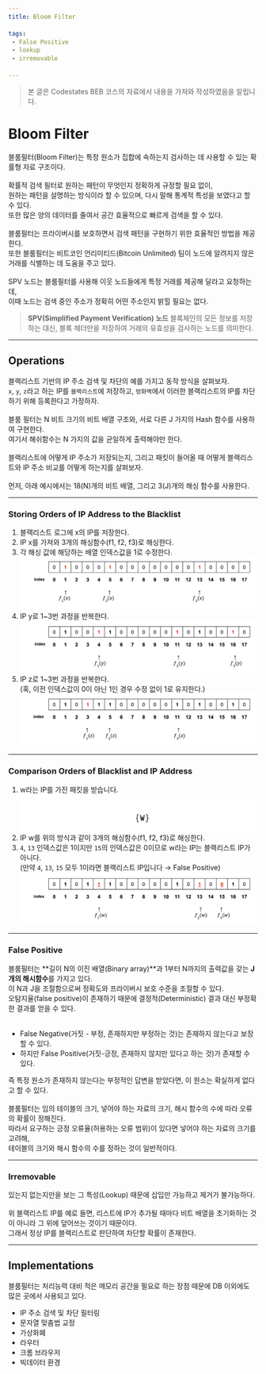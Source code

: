 ```yaml
---
title: Bloom Filter

tags: 
 - False Positive
 - lookup
 - irremovable

---
```


> 본 글은 Codestates BEB 코스의 자료에서 내용을 가져와 작성하였음을 알립니다.  

# Bloom Filter
블룸필터(Bloom Filter)는 특정 원소가 집합에 속하는지 검사하는 데 사용할 수 있는 확률형 자료 구조이다.  
<br>
확률적 검색 필터로 원하는 패턴이 무엇인지 정확하게 규정할 필요 없이,  
원하는 패턴을 설명하는 방식이라 할 수 있으며, 다시 말해 통계적 특성을 보였다고 할 수 있다.  
또한 많은 양의 데이터를 줄여서 공간 효율적으로 빠르게 검색을 할 수 있다.  
<br>
블룸필터는 프라이버시를 보호하면서 검색 패턴을 구현하기 위한 효율적인 방법을 제공한다.  
또한 블룸필터는 비트코인 언리미티드(Bitcoin Unlimited) 팀이 노드에 알려지지 않은 거래를 식별하는 데 도움을 주고 있다.  
<br>
SPV 노드는 블룸필터를 사용해 이웃 노드들에게 특정 거래를 제공해 달라고 요청하는데,  
이때 노드는 검색 중인 주소가 정확히 어떤 주소인지 밝힐 필요는 없다.  

> **SPV(Simplified Payment Verification) 노드**
> 블록체인의 모든 정보를 저장하는 대신, 블록 헤더만을 저장하여 거래의 유효성을 검사하는 노드를 의미한다.  

---

## Operations
블랙리스트 기반의 IP 주소 검색 및 차단의 예를 가지고 동작 방식을 살펴보자.  
`x`, `y`, `z`라고 하는 IP를 `블랙리스트`에 저장하고, `방화벽`에서 이러한 블랙리스트의 IP를 차단하기 위해 등록한다고 가정하자.  
<br>
블룸 필터는 N 비트 크기의 비트 배열 구조와, 서로 다른 J 가지의 Hash 함수를 사용하여 구현한다.  
여기서 해쉬함수는 N 가지의 값을 균일하게 출력해야만 한다.  
<br>
블랙리스트에 어떻게 IP 주소가 저장되는지, 그리고 패킷이 들어올 때 어떻게 블랙리스트와 IP 주소 비교를 어떻게 하는지를 살펴보자.  
<br>
먼저, 아래 예시에서는 18(N)개의 비트 배열, 그리고 3(J)개의 해싱 함수를 사용한다.  

---

### Storing Orders of IP Address to the Blacklist
1. 블랙리스트 로그에 x의 IP를 저장한다.  
2. IP x를 가져와 3개의 해싱함수(f1, f2, f3)로 해싱한다.  
3. 각 해싱 값에 해당하는 배열 인덱스값을 1로 수정한다.  
![bloom-filter-1](../../assets/img/bloom-filter-1.png)  
4. IP y로 1~3번 과정을 반복한다.  
![bloom-filter-2](../../assets/img/bloom-filter-2.png)  
5. IP z로 1~3번 과정을 반복한다.  
(혹, 이전 인덱스값이 0이 아닌 1인 경우 수정 없이 1로 유지한다.)  
![bloom-filter-3](../../assets/img/bloom-filter-3.png)  


---

### Comparison Orders of Blacklist and IP Address
1. w라는 IP를 가진 패킷을 받습니다.  
![bloom-filter-4](../../assets/img/bloom-filter-4.png)  
2. IP w를 위의 방식과 같이 3개의 해싱함수(f1, f2, f3)로 해싱한다.  
3. `4`, `13` 인덱스값은 1이지만 `15`의 인덱스값은 0이므로 w라는 IP는 블랙리스트 IP가 아니다.  
(만약 `4`, `13`, `15` 모두 1이라면 블랙리스트 IP입니다 → False Positive)  
![bloom-filter-5](../../assets/img/bloom-filter-5.png)  

---

### False Positive
블룸필터는 **길이 N의 이진 배열(Binary array)**과 1부터 N까지의 출력값을 갖는 **J개의 해시함수**를 가지고 있다.  
이 N과 J을 조절함으로써 정확도와 프라이버시 보호 수준을 조절할 수 있다.
<br>
오탐지율(false positive)이 존재하기 때문에 결정적(Deterministic) 결과 대신 부정확한 결과를 얻을 수 있다.  
<br>
- False Negative(거짓 - 부정, 존재하지만 부정하는 것)는 존재하지 않는다고 보장할 수 있다.  
- 하지만 False Positive(거짓-긍정, 존재하지 않지만 있다고 하는 것)가 존재할 수 있다.  

즉 특정 원소가 존재하지 않는다는 부정적인 답변을 받았다면, 이 원소는 확실하게 없다고 할 수 있다.  
<br>
블룸필터는 임의 테이블의 크기, 넣어야 하는 자료의 크기, 해시 함수의 수에 따라 오류의 확률이 정해진다.  
따라서 요구하는 긍정 오류율(허용하는 오류 범위)이 있다면 넣어야 하는 자료의 크기를 고려해,  
테이블의 크기와 해시 함수의 수를 정하는 것이 일반적이다.

---

### Irremovable
있는지 없는지만을 보는 그 특성(Lookup) 때문에 삽입만 가능하고 제거가 불가능하다.  
<br>
위 블랙리스트 IP를 예로 들면, 리스트에 IP가 추가될 때마다 비트 배열을 초기화하는 것이 아니라 그 위에 덮어쓰는 것이기 때문이다.  
그래서 정상 IP를 블랙리스트로 판단하여 차단할 확률이 존재한다.  

---

## Implementations
블룸필터는 처리능력 대비 적은 메모리 공간을 필요로 하는 장점 때문에 DB 이외에도 많은 곳에서 사용되고 있다.

- IP 주소 검색 및 차단 필터링
- 문자열 맞춤법 교정
- 가상화폐
- 라우터
- 크롬 브라우저
- 빅데이터 환경
